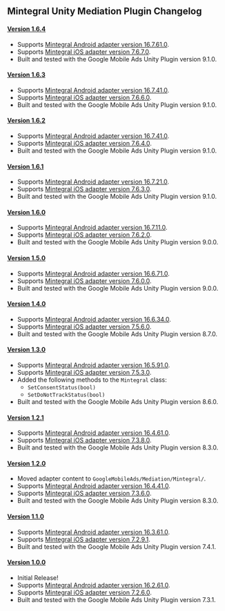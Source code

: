 ## Mintegral Unity Mediation Plugin Changelog

#### [Version 1.6.4](https://dl.google.com/googleadmobadssdk/mediation/unity/mintegral/MintegralUnityAdapter-1.6.4.zip)
- Supports [Mintegral Android adapter version 16.7.61.0](https://github.com/googleads/googleads-mobile-android-mediation/blob/main/ThirdPartyAdapters/mintegral/CHANGELOG.md#version-167610).
- Supports [Mintegral iOS adapter version 7.6.7.0](https://github.com/googleads/googleads-mobile-ios-mediation/blob/main/adapters/Mintegral/CHANGELOG.md#version-7670).
- Built and tested with the Google Mobile Ads Unity Plugin version 9.1.0.

#### [Version 1.6.3](https://dl.google.com/googleadmobadssdk/mediation/unity/mintegral/MintegralUnityAdapter-1.6.3.zip)
- Supports [Mintegral Android adapter version 16.7.41.0](https://github.com/googleads/googleads-mobile-android-mediation/blob/main/ThirdPartyAdapters/mintegral/CHANGELOG.md#version-167410).
- Supports [Mintegral iOS adapter version 7.6.6.0](https://github.com/googleads/googleads-mobile-ios-mediation/blob/main/adapters/Mintegral/CHANGELOG.md#version-7660).
- Built and tested with the Google Mobile Ads Unity Plugin version 9.1.0.

#### [Version 1.6.2](https://dl.google.com/googleadmobadssdk/mediation/unity/mintegral/MintegralUnityAdapter-1.6.2.zip)
- Supports [Mintegral Android adapter version 16.7.41.0](https://github.com/googleads/googleads-mobile-android-mediation/blob/main/ThirdPartyAdapters/mintegral/CHANGELOG.md#version-167410).
- Supports [Mintegral iOS adapter version 7.6.4.0](https://github.com/googleads/googleads-mobile-ios-mediation/blob/main/adapters/Mintegral/CHANGELOG.md#version-7640).
- Built and tested with the Google Mobile Ads Unity Plugin version 9.1.0.

#### [Version 1.6.1](https://dl.google.com/googleadmobadssdk/mediation/unity/mintegral/MintegralUnityAdapter-1.6.1.zip)
- Supports [Mintegral Android adapter version 16.7.21.0](https://github.com/googleads/googleads-mobile-android-mediation/blob/main/ThirdPartyAdapters/mintegral/CHANGELOG.md#version-167210).
- Supports [Mintegral iOS adapter version 7.6.3.0](https://github.com/googleads/googleads-mobile-ios-mediation/blob/main/adapters/Mintegral/CHANGELOG.md#version-7630).
- Built and tested with the Google Mobile Ads Unity Plugin version 9.1.0.

#### [Version 1.6.0](https://dl.google.com/googleadmobadssdk/mediation/unity/mintegral/MintegralUnityAdapter-1.6.0.zip)
- Supports [Mintegral Android adapter version 16.7.11.0](https://github.com/googleads/googleads-mobile-android-mediation/blob/main/ThirdPartyAdapters/mintegral/CHANGELOG.md#version-167110).
- Supports [Mintegral iOS adapter version 7.6.2.0](https://github.com/googleads/googleads-mobile-ios-mediation/blob/main/adapters/Mintegral/CHANGELOG.md#version-7620).
- Built and tested with the Google Mobile Ads Unity Plugin version 9.0.0.

#### [Version 1.5.0](https://dl.google.com/googleadmobadssdk/mediation/unity/mintegral/MintegralUnityAdapter-1.5.0.zip)
- Supports [Mintegral Android adapter version 16.6.71.0](https://github.com/googleads/googleads-mobile-android-mediation/blob/main/ThirdPartyAdapters/mintegral/CHANGELOG.md#version-166710).
- Supports [Mintegral iOS adapter version 7.6.0.0](https://github.com/googleads/googleads-mobile-ios-mediation/blob/main/adapters/Mintegral/CHANGELOG.md#version-7600).
- Built and tested with the Google Mobile Ads Unity Plugin version 9.0.0.

#### [Version 1.4.0](https://dl.google.com/googleadmobadssdk/mediation/unity/mintegral/MintegralUnityAdapter-1.4.0.zip)
- Supports [Mintegral Android adapter version 16.6.34.0](https://github.com/googleads/googleads-mobile-android-mediation/blob/main/ThirdPartyAdapters/mintegral/CHANGELOG.md#version-166340).
- Supports [Mintegral iOS adapter version 7.5.6.0](https://github.com/googleads/googleads-mobile-ios-mediation/blob/main/adapters/Mintegral/CHANGELOG.md#version-7560).
- Built and tested with the Google Mobile Ads Unity Plugin version 8.7.0.

#### [Version 1.3.0](https://dl.google.com/googleadmobadssdk/mediation/unity/mintegral/MintegralUnityAdapter-1.3.0.zip)
- Supports [Mintegral Android adapter version 16.5.91.0](https://github.com/googleads/googleads-mobile-android-mediation/blob/main/ThirdPartyAdapters/mintegral/CHANGELOG.md#version-165910).
- Supports [Mintegral iOS adapter version 7.5.3.0](https://github.com/googleads/googleads-mobile-ios-mediation/blob/main/adapters/Mintegral/CHANGELOG.md#version-7530).
- Added the following methods to the `Mintegral` class:
  * `SetConsentStatus(bool)`
  * `SetDoNotTrackStatus(bool)`
- Built and tested with the Google Mobile Ads Unity Plugin version 8.6.0.

#### [Version 1.2.1](https://dl.google.com/googleadmobadssdk/mediation/unity/mintegral/MintegralUnityAdapter-1.2.1.zip)
- Supports [Mintegral Android adapter version 16.4.61.0](https://github.com/googleads/googleads-mobile-android-mediation/blob/main/ThirdPartyAdapters/mintegral/CHANGELOG.md#version-164610).
- Supports [Mintegral iOS adapter version 7.3.8.0](https://github.com/googleads/googleads-mobile-ios-mediation/blob/main/adapters/Mintegral/CHANGELOG.md#version-7380).
- Built and tested with the Google Mobile Ads Unity Plugin version 8.3.0.

#### [Version 1.2.0](https://dl.google.com/googleadmobadssdk/mediation/unity/mintegral/MintegralUnityAdapter-1.2.0.zip)
- Moved adapter content to `GoogleMobileAds/Mediation/Mintegral/`.
- Supports [Mintegral Android adapter version 16.4.41.0](https://github.com/googleads/googleads-mobile-android-mediation/blob/main/ThirdPartyAdapters/mintegral/CHANGELOG.md#version-164410).
- Supports [Mintegral iOS adapter version 7.3.6.0](https://github.com/googleads/googleads-mobile-ios-mediation/blob/main/adapters/Mintegral/CHANGELOG.md#version-7360).
- Built and tested with the Google Mobile Ads Unity Plugin version 8.3.0.

#### [Version 1.1.0](https://dl.google.com/googleadmobadssdk/mediation/unity/mintegral/MintegralUnityAdapter-1.1.0.zip)
- Supports [Mintegral Android adapter version 16.3.61.0](https://github.com/googleads/googleads-mobile-android-mediation/blob/main/ThirdPartyAdapters/mintegral/CHANGELOG.md#version-163610).
- Supports [Mintegral iOS adapter version 7.2.9.1](https://github.com/googleads/googleads-mobile-ios-mediation/blob/main/adapters/Mintegral/CHANGELOG.md#version-7291).
- Built and tested with the Google Mobile Ads Unity Plugin version 7.4.1.

#### [Version 1.0.0](https://dl.google.com/googleadmobadssdk/mediation/unity/mintegral/MintegralUnityAdapter-1.0.0.zip)
- Initial Release!
- Supports [Mintegral Android adapter version 16.2.61.0](https://github.com/googleads/googleads-mobile-android-mediation/blob/main/ThirdPartyAdapters/mintegral/CHANGELOG.md#version-162610).
- Supports [Mintegral iOS adapter version 7.2.6.0](https://github.com/googleads/googleads-mobile-ios-mediation/blob/main/adapters/Mintegral/CHANGELOG.md#version-7260).
- Built and tested with the Google Mobile Ads Unity Plugin version 7.3.1.
